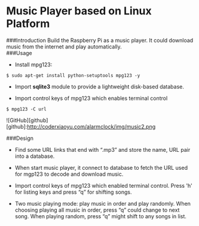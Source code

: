 # Music Player based on Linux Platform
###Introduction
Build the Raspberry Pi as a music player. It could download music from the internet and play automatically.  
###Usage
- Install mpg123:
```
$ sudo apt-get install python-setuptools mpg123 -y
```
- Import **sqlite3** module to provide a lightweight disk-based database. 

- Import control keys of mpg123 which enables terminal control
```
$ mpg123 -C url
```

![GitHub][github]
[github]:http://coderxiaoyu.com/alarmclock/img/music2.png  

###Design
- Find some URL links that end with “.mp3” and store the name, URL pair into a database. 

- When start music player, it connect to database to fetch the URL used for mgp123 to decode and download music.
 
- Import control keys of mpg123 which enabled terminal control. Press 'h' for listing keys and press “q” for shifting songs.

-  Two music playing mode: play music in order and play randomly. When choosing playing all music in order, press “q” could change to next song. When playing random, press “q” might shift to any songs in list. 

